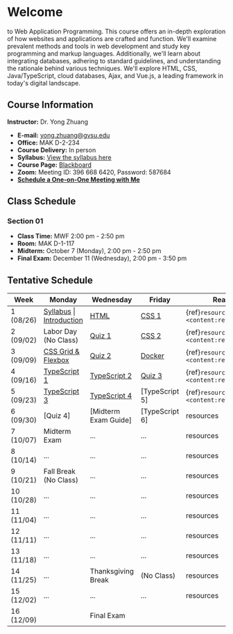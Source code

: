 # Welcome

to Web Application Programming. This course offers an in-depth exploration of how websites and applications are crafted and function. We'll examine prevalent methods and tools in web development and study key programming and markup languages. Additionally, we'll learn about integrating databases, adhering to standard guidelines, and understanding the rationale behind various techniques. We'll explore HTML, CSS, Java/TypeScript, cloud databases, Ajax, and Vue.js, a leading framework in today's digital landscape.

## Course Information

**Instructor:** Dr. Yong Zhuang

- <i class="fa fa-envelope"></i> **E-mail:** [yong.zhuang@gvsu.edu](mailto:yong.zhuang@gvsu.edu)
- <i class="fa fa-building"></i> **Office:** MAK D-2-234
- <i class="fa fa-chalkboard-teacher"></i> **Course Delivery:** In person
- <i class="fa fa-book-reader"></i> **Syllabus:** [View the syllabus here](assets/pdf/syllabus.pdf)
- <i class="fa fa-book"></i> **Course Page:** [Blackboard](https://lms.gvsu.edu/)
- <i class="fa fa-video"></i> **Zoom:** Meeting ID: 396 668 6420, Password: 587684
- <i class="fa fa-calendar"></i> [**Schedule a One-on-One Meeting with Me**](https://outlook.office.com/bookwithme/user/8e0ad8c680e644aab3c32cd9c13b690b@gvsu.edu/meetingtype/9w4hDtDIaEmhON9SMd9_4Q2?anonymous&ep=mLinkFromTile)

## Class Schedule

### Section 01

- **Class Time:** MWF 2:00 pm - 2:50 pm
- **Room:** MAK D-1-117
- **Midterm:** October 7 (Monday), 2:00 pm - 2:50 pm
- **Final Exam:** December 11 (Wednesday), 2:00 pm - 3:50 pm

## Tentative Schedule

| Week | Monday | Wednesday | Friday | Reading |
| --- | --- | --- | --- | --- |
| 1 (08/26) | [Syllabus](assets/pdf/Syllabus-Intro.pdf) \| [Introduction](assets/pdf/Introduction.pdf) | [HTML](assets/pdf/HTML.pdf) | [CSS 1](assets/pdf/CSS-I.pdf) | {ref}`resources <content:references:w1>` |
| 2 (09/02) | Labor Day (No Class) | [Quiz 1](quizzes/1.md) | [CSS 2](assets/pdf/CSS-II.pdf) | {ref}`resources <content:references:w2>` |
| 3 (09/09) | [CSS Grid & Flexbox](assets/pdf/CSS-Grid-Flexbox.pdf) | [Quiz 2](quizzes/2.md) | [Docker](assets/pdf/Docker.pdf) | {ref}`resources <content:references:w3>` |
| 4 (09/16) | [TypeScript 1](assets/pdf/TypeScript-I.pdf) | [TypeScript 2](assets/pdf/TypeScript-II.pdf) | [Quiz 3](quizzes/3.md) | {ref}`resources <content:references:w4>` |
| 5 (09/23) | [TypeScript 3](assets/pdf/TypeScript-III.pdf) | [TypeScript 4](assets/pdf/TypeScript-IV.pdf) | [TypeScript 5] | {ref}`resources <content:references:w5>` |
| 6 (09/30) | [Quiz 4] | [Midterm Exam Guide] | [TypeScript 6] | resources |
| 7 (10/07) | Midterm Exam | ... | ... | resources |
| 8 (10/14) | ... | ... | ... | resources |
| 9 (10/21) | Fall Break (No Class) | ... | ... | resources |
| 10 (10/28) | ... | ... | ... | resources |
| 11 (11/04) | ... | ... | ... | resources |
| 12 (11/11) | ... | ... | ... | resources |
| 13 (11/18) | ... | ... | ... | resources |
| 14 (11/25) | ... | Thanksgiving Break | (No Class) | resources |
| 15 (12/02) | ... | ... | ... | resources |
| 16 (12/09) |  | Final Exam |  |  |
